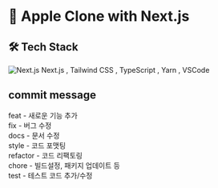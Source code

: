 # 🍎 Apple Clone with Next.js

## 🛠 Tech Stack
![Next.js](https://img.shields.io/badge/Next.js-000?style=for-the-badge&logo=nextdotjs)
Next.js , Tailwind CSS , TypeScript , Yarn , VSCode

## commit message
feat - 새로운 기능 추가 <br/>
fix - 버그 수정 <br/>
docs - 문서 수정 <br/>
style - 코드 포맷팅 <br/>
refactor - 코드 리팩토링 <br/>
chore - 빌드설정, 패키지 업데이트 등 <br/>
test - 테스트 코드 추가/수정 <br/>
